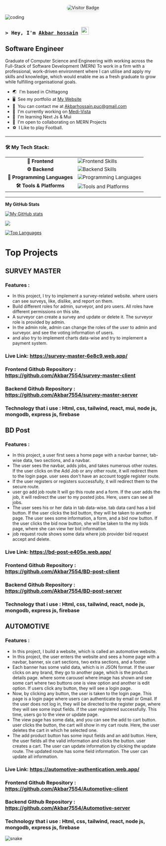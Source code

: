 <p align="center">
  <img src="https://visitor-badge.laobi.icu/badge?page_id=Akbar7554.Akbar7554" alt="Visitor Badge" style="max-width: 100%; height: auto; border-radius: 10px; box-shadow: 0 4px 8px rgba(0, 0, 0, 0.1);" />
</p>

<img align="center" src="https://i.ibb.co/n65J49f/Untitled.png" align="center" alt="coding">

### <samp>&gt; Hey, I'm <a href="https://gkassym.netlify.app" target="_blank">Akbar hossain</a> <img src="https://media.giphy.com/media/hvRJCLFzcasrR4ia7z/giphy.gif" width="25"> </samp>


<strong>Software Engineer</strong>
-----------------

Graduate of Computer Science and Engineering with working across the Full-Stack of Software Development (MERN) To work in a firm with a professional, work-driven environment where I can utilise and apply my skills and knowledge, which would enable me as a fresh graduate to grow while fulfilling organisational goals.

* 🌏  I'm based in Chittagong
* 🖥️  See my portfolio at [My Website](https://my-portfolio-ebon-mu-76.vercel.app/)
* 📧  You can contact me at [Akbarhossain.puc@gmail.com](mailto:Akbarhossain.puc@gmail.com)
* 🚀  I'm currently working on [Medi-Vista](http://github.com/Akbar7554/Medi-Vista)
* 🧠  I'm learning Next Js & Mui
* 🤝  I'm open to collaborating on MERN Projects
* ⚽  I Like to play Football.




---

### 🛠️ My Tech Stack:
<div align="center">

<table>
  <tr>
    <td align="center"><strong>🌟 Frontend</strong></td>
    <td>
      <img src="https://skillicons.dev/icons?i=html,css,tailwind,react,redux,vite,nextjs" alt="Frontend Skills" />
    </td>
  </tr>
  <tr>
    <td align="center"><strong>⚙️ Backend</strong></td>
    <td>
      <img src="https://skillicons.dev/icons?i=nodejs,mongodb,express,firebase" alt="Backend Skills" />
    </td>
  </tr>
  <tr>
    <td align="center"><strong>🧠 Programming Languages</strong></td>
    <td>
      <img src="https://skillicons.dev/icons?i=js,ts,c,py" alt="Programming Languages" />
    </td>
  </tr>
  <tr>
    <td align="center"><strong>🛠️ Tools & Platforms</strong></td>
    <td>
      <img src="https://skillicons.dev/icons?i=vercel,github,git,firebase,figma" alt="Tools and Platforms" />
    </td>
  </tr>
</table>

</div>

---









<strong>My GitHub Stats</strong>

<a href="http://www.github.com/Akbar7554"><img src="https://github-readme-stats.vercel.app/api?username=Akbar7554&show_icons=true&hide=&count_private=true&title_color=ffffff&text_color=ffffff&icon_color=10b981&bg_color=1e3a8a&hide_border=true&show_icons=true" alt="My GitHub stats" /></a>

<a href="http://www.github.com/Akbar7554"><img src="https://github-readme-streak-stats.herokuapp.com/?user=Akbar7554&stroke=ffffff&background=1e3a8a&ring=ffffff&fire=ffffff&currStreakNum=ffffff&currStreakLabel=ffffff&sideNums=ffffff&sideLabels=ffffff&dates=ffffff&hide_border=true" /></a>


<a href="https://github.com/Akbar7554" align="left"><img src="https://github-readme-stats.vercel.app/api/top-langs/?username=Akbar7554&langs_count=10&title_color=ffffff&text_color=ffffff&icon_color=10b981&bg_color=1e3a8a&hide_border=true&locale=en&custom_title=Top%20%Languages" alt="Top Languages" /></a>

# Top Projects


## SURVEY MASTER

### Features : 
- In this project, I try to implement a survey-related website. where users can see surveys, like, dislike, and report on them.
- Build different roles for admin, surveyor, and pro users. All roles have different permissions on this site.
- A surveyor can create a survey and update or delete it. The surveyor role is provided by admin.
- In the admin role, admin can change the roles of the user to admin and surveyor. and see the voting information of users.
- and also try to implement charts data-wise and try to implement a payment system.

### Live Link: https://survey-master-6e8c9.web.app/
### Frontend Github Repository : <a target="_blank">https://github.com/Akbar7554/survey-master-client</a>
### Backend Github Repository : https://github.com/Akbar7554/survey-master-server
### Technology that i use : Html, css, tailwind, react, mui, node js, mongodb, express js, firebase


## BD Post

### Features : 
- In this project, a user first sees a home page with a navbar banner, tab-wise data, two sections, and a navbar.
- The user sees the navbar, adds jobs, and takes numerous other routes. If the user clicks on the Add Job or any other route, it will redirect them to the login page. user sees don't have an account toggle register route.
- If the user registers or registers successfully, it will redirect them to the secure route.
- user go add job route It will go this route and a form. If the user adds the job, it will redirect the user to my posted jobs. Here, users can see all jobs.
- The user sees his or her data in tab data-wise. tab data card has a bid button. If the user clicks the bid button, they will be taken to another page. The user sees some information, a form, and a bid now button. If the user clicks the bid now button, she will be taken to the my bids page, where she can view her bid information.
- job request route shows some data where job provider bid request accept and delete.

### Live Link: https://bd-post-e405e.web.app/
### Frontend Github Repository : https://github.com/Akbar7554/BD-post-client
### Backend Github Repository : https://github.com/Akbar7554/BD-post-server
### Technology that i use : Html, css, tailwind, react, node js, mongodb, express js, firebase


## AUTOMOTIVE

### Features : 
- In this project, I build a website, which is called an automotive website.
- In this project, the user enters the website and sees a home page with a navbar, banner, six cart sections, two extra sections, and a footer.
- Each banner has some valid data, which is in JSON format. If the user clicks on any brand, they go to another page, which is the product details page. where some carousel where image has shown and see some cart where two buttons one is view option and another is edit option. If users click any button, they will see a login page.
- Now, by clicking any button, the user is taken to the login page. This page is a login page where users can authenticate by email or Gmail. If the user does not log in, they will be directed to the register page, where they will see some input fields. if the user registered successfully. This time, users go to the view or update page.
- The view page has some data, and you can see the add to cart button. user clicks the button, the cart will show in my cart route. Here, the user deletes the cart in which he selected one.
- The add product button has some input fields and an add button. Here, the user fields all the valid information and clicks the button. user creates a cart. The user can update information by clicking the update route. The updated route has some field information. The user can update all information.

### Live Link: https://automotive-authentication.web.app/
### Frontend Github Repository : https://github.com/Akbar7554/Automotive-client
### Backend Github Repository : https://github.com/Akbar7554/Automotive-server
### Technology that i use : Html, css, tailwind, react, node js, mongodb, express js, firebase



![snake](https://raw.githubusercontent.com/{your-username}/{your-username}/output/github-contribution-snake.svg)





<div width="100%" align="center"></div><br /><br /><br /><br /><br /><br /><br />
